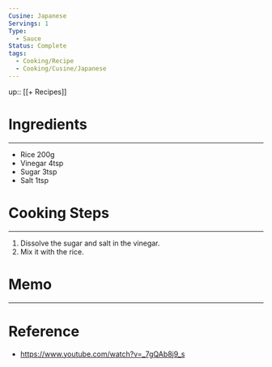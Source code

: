 ```yaml
---
Cusine: Japanese
Servings: 1
Type:
  - Sauce
Status: Complete
tags:
  - Cooking/Recipe
  - Cooking/Cusine/Japanese
---
```

up:: [[+ Recipes]]
# Ingredients
---
- Rice 200g
- Vinegar 4tsp
- Sugar 3tsp
- Salt 1tsp

# Cooking Steps
---
1. Dissolve the sugar and salt in the vinegar.
2. Mix it with the rice.

# Memo
---

# Reference
- https://www.youtube.com/watch?v=_7gQAb8j9_s